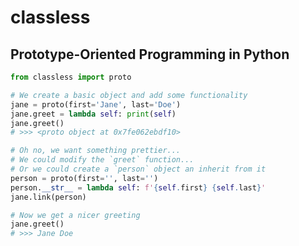 classless
=========
Prototype-Oriented Programming in Python
----------------------------------------

```Python
from classless import proto

# We create a basic object and add some functionality
jane = proto(first='Jane', last='Doe')
jane.greet = lambda self: print(self)
jane.greet()
# >>> <proto object at 0x7fe062ebdf10>

# Oh no, we want something prettier...
# We could modify the `greet` function...
# Or we could create a `person` object an inherit from it
person = proto(first='', last='')
person.__str__ = lambda self: f'{self.first} {self.last}'
jane.link(person)

# Now we get a nicer greeting
jane.greet()
# >>> Jane Doe

```
